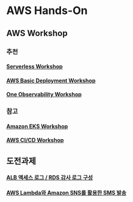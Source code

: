 # AWS Hands-On
## AWS Workshop
### 추천
#### [Serverless Workshop](https://catalog.us-east-1.prod.workshops.aws/workshops/4923c0ff-6470-46e1-9884-7c6ee63e7136/ko-KR)
#### [AWS Basic Deployment Workshop](https://catalog.us-east-1.prod.workshops.aws/workshops/3fd6c80b-39f2-4534-b69c-c400aed50c67/ko-KR)
#### [One Observability Workshop](https://catalog.us-east-1.prod.workshops.aws/workshops/31676d37-bbe9-4992-9cd1-ceae13c5116c/ko-KR)

### 참고
#### [Amazon EKS Workshop](https://www.eksworkshop.com)
#### [AWS CI/CD Workshop](https://aws-ci-cd.workshop.aws)

## 도전과제
#### [ALB 엑세스 로그 / RDS 감사 로그 구성](/configuring-log/README.md)
#### [AWS Lambda와 Amazon SNS를 활용한 SMS 발송](/sending-sms/README.md)

